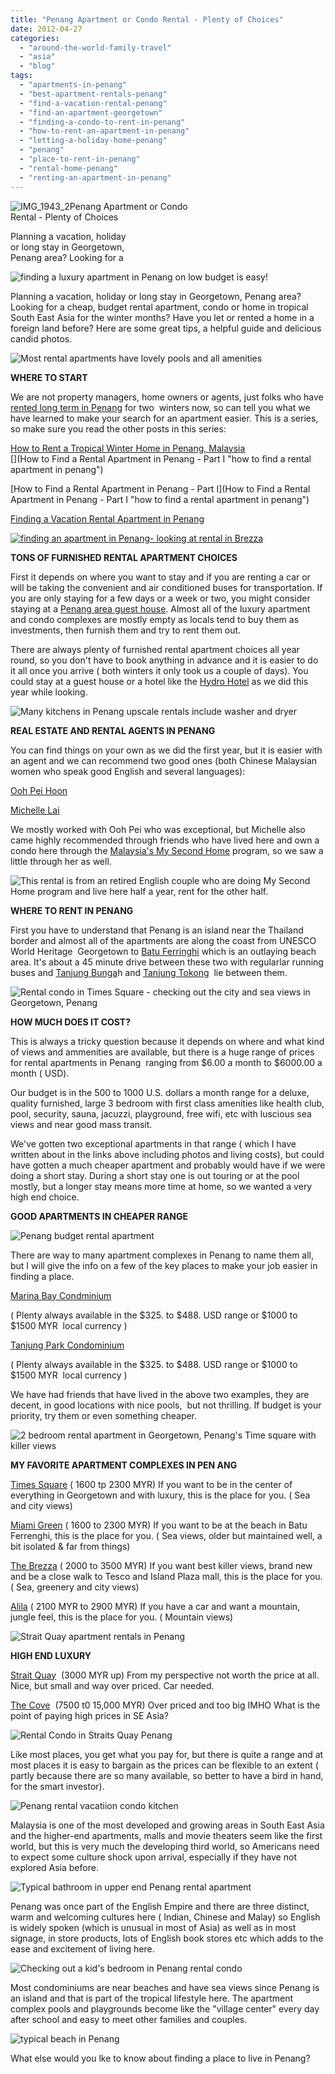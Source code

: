 ```yaml
---
title: "Penang Apartment or Condo Rental - Plenty of Choices"
date: 2012-04-27
categories: 
  - "around-the-world-family-travel"
  - "asia"
  - "blog"
tags: 
  - "apartments-in-penang"
  - "best-apartment-rentals-penang"
  - "find-a-vacation-rental-penang"
  - "find-an-apartment-georgetown"
  - "finding-a-condo-to-rent-in-penang"
  - "how-to-rent-an-apartment-in-penang"
  - "letting-a-holiday-home-penang"
  - "penang"
  - "place-to-rent-in-penang"
  - "rental-home-penang"
  - "renting-an-apartment-in-penang"
---
```


![IMG_1943_2](https://pub-ac94b3f306b24c0dba4238943c97f2e1.r2.dev/6a00e5502a950788330163048ab98c970d.jpg)Penang Apartment or Condo  
Rental - Plenty of Choices

Planning a vacation, holiday  
or long stay in Georgetown,  
Penang area? Looking for a

<!--more-->

![finding a luxury apartment in Penang on low budget is easy!](https://pub-ac94b3f306b24c0dba4238943c97f2e1.r2.dev/6a00e5502a950788330167657e7da5970b.jpg)  
  

Planning a vacation, holiday or long stay in Georgetown, Penang area? Looking for a cheap, budget rental apartment, condo or home in tropical South East Asia for the winter months? Have you let or rented a home in a foreign land before? Here are some great tips, a helpful guide and delicious candid photos.  
  
![Most rental apartments have lovely pools and all amenities](https://pub-ac94b3f306b24c0dba4238943c97f2e1.r2.dev/6a00e5502a950788330163048ae24c970d.jpg)  
  
  
**WHERE TO START**  
  
We are not property managers, home owners or agents, just folks who have [rented long term in Penang](https://pub-ac94b3f306b24c0dba4238943c97f2e1.r2.dev/2011/04/saying-goodbye-to-tropical-asia-penang.html "rented apartment long term in Penang") for two  winters now, so can tell you what we have learned to make your search for an apartment easier. This is a series, so make sure you read the other posts in this series:  
  
[How to Rent a Tropical Winter Home in Penang, Malaysia  
](https://pub-ac94b3f306b24c0dba4238943c97f2e1.r2.dev/2011/01/tropical-winter-home-in-penang-malaysia-location-indenpendent-digital-nomad-long-term-travel-tips-.html "how to rent a tropical winter home in penang, malaysia")[](How to Find a Rental Apartment in Penang - Part I "how to find a rental apartment in penang")

[How to Find a Rental Apartment in Penang - Part I](How to Find a Rental Apartment in Penang - Part I "how to find a rental apartment in penang")  
  
[Finding a Vacation Rental Apartment in Penang](https://pub-ac94b3f306b24c0dba4238943c97f2e1.r2.dev/2012/03/finding-a-vacation-rental-apartment-in-penang-2.html "finding a vacation  rental apartment in Penang")  
  
[](https://pub-ac94b3f306b24c0dba4238943c97f2e1.r2.dev/6a00e5502a950788330168ea8096dd970c-150x150-1.jpg)[![finding an apartment in Penang- looking at rental in Brezza](https://pub-ac94b3f306b24c0dba4238943c97f2e1.r2.dev/2025/09/6a00e5502a950788330167657ea845970b-300x225.jpg "finding an apartment in Penang- looking at rental in Brezza")](https://pub-ac94b3f306b24c0dba4238943c97f2e1.r2.dev/6a00e5502a950788330167657ea845970b-300x225.jpg)  
  
**TONS OF FURNISHED RENTAL APARTMENT CHOICES**  
  
First it depends on where you want to stay and if you are renting a car or will be taking the convenient and air conditioned buses for transportation. If you are only staying for a few days or a week or two, you might consider staying at a [Penang area guest house](http://www.pulau-pangkor.com/hostels-in-penang.html "Penang guest houses"). Almost all of the luxury apartment and condo complexes are mostly empty as locals tend to buy them as investments, then furnish them and try to rent them out.  
  
There are always plenty of furnished rental apartment choices all year round, so you don't have to book anything in advance and it is easier to do it all once you arrive ( both winters it only took us a couple of days). You could stay at a guest house or a hotel like the [Hydro Hotel](http://www.hydrohotelpenang.com/ "Hydro hotel penang") as we did this year while looking.  
  
![Many kitchens in Penang upscale rentals include washer and dryer](https://pub-ac94b3f306b24c0dba4238943c97f2e1.r2.dev/6a00e5502a950788330167657ecaf5970b.jpg)  
  
**REAL ESTATE AND RENTAL AGENTS IN PENANG**  
  
You can find things on your own as we did the first year, but it is easier with an agent and we can recommend two good ones (both Chinese Malaysian women who speak good English and several languages):  
  
[Ooh Pei Hoon](http://www.oohpeihoon.com/ "ooh pei hoon penang real estate")  
  
[Michelle Lai](http://www.eramalaysia.com.my/index.php?option=com_ezrealty&task=showprofile&id=64&Itemid=62 "michelle Lai real estate agent penang")  
  
We mostly worked with Ooh Pei who was exceptional, but Michelle also came highly recommended through friends who have lived here and own a condo here through the [Malaysia's My Second Home](http://www.mm2h.gov.my/ "Malaysia's my second home") program, so we saw a little through her as well.  
  
![This rental is from an retired English couple who are doing My Second Home program and live here half a year, rent for the other half. ](https://pub-ac94b3f306b24c0dba4238943c97f2e1.r2.dev/6a00e5502a950788330168ea8096dd970c.jpg)  
  
  
**WHERE TO RENT IN PENANG**  
  
First you have to understand that Penang is an island near the Thailand border and almost all of the apartments are along the coast from UNESCO World Heritage  Georgetown to [Batu Ferringhi](http://wikitravel.org/en/Batu_Ferringhi "Batu Ferringhi") which is an outlaying beach area. It's about a 45 minute drive between these two with regularlar running buses and [Tanjung Bunga](http://en.wikipedia.org/wiki/Tanjung_Bungah "tanjung Bungah")h and [Tanjung Tokong](http://www.penang-traveltips.com/tanjong-tokong.htm "Tanjung Tokong")  lie between them.  
  
![Rental condo in Times Square - checking out the city and sea views in Georgetown, Penang](https://pub-ac94b3f306b24c0dba4238943c97f2e1.r2.dev/6a00e5502a950788330163048b1663970d.jpg)  
  
**HOW MUCH DOES IT COST?**  
  
This is always a tricky question because it depends on where and what kind of views and ammenities are available, but there is a huge range of prices for rental apartments in Penang  ranging from $6.00 a month to $6000.00 a month ( USD).  
  
Our budget is in the 500 to 1000 U.S. dollars a month range for a deluxe, quality furnished, large 3 bedroom with first class amenities like health club, pool, security, sauna, jacuzzi, playground, free wifi, etc with luscious sea views and near good mass transit.  
  
We've gotten two exceptional apartments in that range ( which I have written about in the links above including photos and living costs), but could have gotten a much cheaper apartment and probably would have if we were doing a short stay. During a short stay one is out touring or at the pool mostly, but a longer stay means more time at home, so we wanted a very high end choice.  
  
**GOOD APARTMENTS IN CHEAPER RANGE**  
  
![Penang budget rental apartment](https://pub-ac94b3f306b24c0dba4238943c97f2e1.r2.dev/6a00e5502a950788330163048b1fd8970d.jpg)  
  
  
There are way to many apartment complexes in Penang to name them all, but I will give the info on a few of the key places to make your job easier in finding a place.  
  
[Marina Bay Condminium](http://www.penangproperties.com/apartment/marina_bay/marinabay.htm "marina bay condominium")  
  
( Plenty always available in the $325. to $488. USD range or $1000 to $1500 MYR  local currency )  
  
[Tanjung Park Condominium](http://www.penangproperties.com/apartment/tanjung_park/tanjungpark.htm "Tanjung Park Condiminium")  
  
( Plenty always available in the $325. to $488. USD range or $1000 to $1500 MYR  local currency )  
  
We have had friends that have lived in the above two examples, they are decent, in good locations with nice pools,  but not thrilling. If budget is your priority, try them or even something cheaper.  
  
![2 bedroom rental apartment in Georgetown, Penang's Time square with killer views](https://pub-ac94b3f306b24c0dba4238943c97f2e1.r2.dev/6a00e5502a950788330167657ee6e0970b.jpg)  
  
**MY FAVORITE APARTMENT COMPLEXES IN PEN ANG**  
  
[Times Square](http://www.penangproperties.com/apartment/times_square/birch_plaza.htm "time square condo penang georgetown") ( 1600 tp 2300 MYR) If you want to be in the center of everything in Georgetown and with luxury, this is the place for you. ( Sea and city views)  
  
[Miami Green](http://www.penang-property.com/apartment/miami_green/miamigreen.htm "Miami Green condos penang") ( 1600 to 2300 MYR) If you want to be at the beach in Batu Ferrenghi, this is the place for you. ( Sea views, older but maintained well, a bit isolated & far from things)

[The Brezza](http://www.penangproperties.com/apartment/the_brezza/brezza.htm "the brezza condo penang") ( 2000 to 3500 MYR) If you want best killer views, brand new and be a close walk to Tesco and Island Plaza mall, this is the place for you. ( Sea, greenery and city views)  
  
[Alila](http://www.penang-property.com/apartment/alila_horizons/horizons.htm "Alila condo penang") ( 2100 MYR to 2900 MYR) If you have a car and want a mountain, jungle feel, this is the place for you. ( Mountain views)  
  
![Strait Quay apartment rentals in Penang](https://pub-ac94b3f306b24c0dba4238943c97f2e1.r2.dev/6a00e5502a950788330167657ef63c970b.jpg)  
  
**HIGH END LUXURY**  
  
[Strait Quay](http://www.iproperty.com.my/propertylisting/1323467/Tanjong_Tokong_Condominium_ForRent "straigt quay penang condo")  (3000 MYR up) From my perspective not worth the price at all. Nice, but small and way over priced. Car needed.  
  
[The Cove](http://www.penang-property.com/apartment/the_cove/thecover.htm "The cove penang condo")  (7500 t0 15,000 MYR) Over priced and too big IMHO What is the point of paying high prices in SE Asia?  
  
![Rental Condo in Straits Quay Penang](https://pub-ac94b3f306b24c0dba4238943c97f2e1.r2.dev/6a00e5502a950788330163048b6536970d.jpg)  
  
  
Like most places, you get what you pay for, but there is quite a range and at most places it is easy to bargain as the prices can be flexible to an extent ( partly because there are so many available, so better to have a bird in hand, for the smart investor).  
  
![ Penang rental vacatiion condo kitchen](https://pub-ac94b3f306b24c0dba4238943c97f2e1.r2.dev/6a00e5502a950788330163049efc0b970d.jpg)  
  
  
Malaysia is one of the most developed and growing areas in South East Asia and the higher-end apartments, malls and movie theaters seem like the first world, but this is very much the developing third world, so Americans need to expect some culture shock upon arrival, especially if they have not explored Asia before.  
  
![Typical bathroom in upper end Penang rental apartment](https://pub-ac94b3f306b24c0dba4238943c97f2e1.r2.dev/6a00e5502a950788330167657f2e9d970b.jpg)  
  
  
  
Penang was once part of the English Empire and there are three distinct, warm and welcoming cultures here ( Indian, Chinese and Malay) so English is widely spoken (which is unusual in most of Asia) as well as in most signage, in store products, lots of English book stores etc which adds to the ease and excitement of living here.  
  
![Checking out a kid's bedroom in Penang rental condo](https://pub-ac94b3f306b24c0dba4238943c97f2e1.r2.dev/6a00e5502a950788330168ea946dca970c.jpg)  
  
  
Most condominiums are near beaches and have sea views since Penang is an island and that is part of the tropical lifestyle here. The apartment complex pools and playgrounds become like the "village center" every day after school and easy to meet other families and couples.  
  
![typical beach in Penang](https://pub-ac94b3f306b24c0dba4238943c97f2e1.r2.dev/6a00e5502a950788330168ea945586970c.jpg)  
  
  
  
What else would you lke to know about finding a place to live in Penang?  
  

|  |  |  |
| --: | :-: | :-- |
